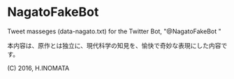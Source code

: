 # NagatoFakeBot
Tweet masseges (data-nagato.txt) for the Twitter Bot, "@NagatoFakeBot "

本内容は、原作とは独立に、現代科学の知見を、愉快で奇妙な表現にした内容です。

(C) 2016, H.INOMATA

